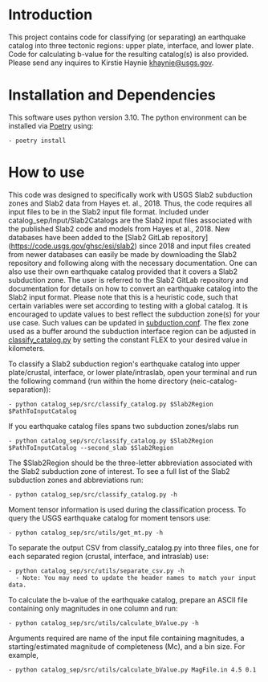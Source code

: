 # Introduction
This project contains code for classifying (or separating) an earthquake catalog into three tectonic regions: upper plate, interface, and lower plate. Code for calculating b-value for the resulting catalog(s) is also provided. Please send any inquires to Kirstie Haynie <khaynie@usgs.gov>.

# Installation and Dependencies
This software uses python version 3.10. The python environment can be installed via [Poetry](https://python-poetry.org/) using:

    - poetry install

# How to use
This code was designed to specifically work with USGS Slab2 subduction zones and Slab2 data from Hayes et. al., 2018. Thus, the code requires all input files to be in the Slab2 input file format. Included under catalog_sep/Input/Slab2Catalogs are the Slab2 input files associated with the published Slab2 code and models from Hayes et al., 2018. New databases have been added to the [Slab2 GitLab repository] (https://code.usgs.gov/ghsc/esi/slab2) since 2018 and input files created from newer databases can easily be made by downloading the Slab2 repository and following along with the necessary documentation. One can also use their own earthquake catalog provided that it covers a Slab2 subduction zone. The user is referred to the Slab2 GitLab repository and documentation for details on how to convert an earthquake catalog into the Slab2 input format. Please note that this is a heuristic code, such that certain variables were set according to testing with a global catalog. It is encouraged to update values to best reflect the subduction zone(s) for your use case. Such values can be updated in [subduction.conf](catalog_sep/Input/config/subduction.conf). The flex zone used as a buffer around the subduction interface region can be adjusted in [classify_catalog.py](catalog_sep/src/classify_catalog.py) by setting the constant FLEX to your desired value in kilometers.

To classify a Slab2 subduction region's earthquake catalog into upper plate/crustal, interface, or lower plate/intraslab, open your terminal and run the following command (run within the home directory (neic-catalog-separation)):

    - python catalog_sep/src/classify_catalog.py $Slab2Region $PathToInputCatalog

If you earthquake catalog files spans two subduction zones/slabs run

    - python catalog_sep/src/classify_catalog.py $Slab2Region $PathToInputCatalog --second_slab $Slab2Region

The $Slab2Region should be the three-letter abbreviation associated with the Slab2 subduction zone of interest. To see a full list of the Slab2 subduction zones and abbreviations run:

    - python catalog_sep/src/classify_catalog.py -h

Moment tensor information is used during the classification process. To query the USGS earthquake catalog for moment tensors use:

    - python catalog_sep/src/utils/get_mt.py -h

To separate the output CSV from classify_catalog.py into three files, one for each separated region (crustal, interface, and intraslab) use:

    - python catalog_sep/src/utils/separate_csv.py -h
      - Note: You may need to update the header names to match your input data.

To calculate the b-value of the earthquake catalog, prepare an ASCII file containing only magnitudes in one column and run:

    - python catalog_sep/src/utils/calculate_bValue.py -h

Arguments required are name of the input file containing magnitudes, a starting/estimated magnitude of completeness (Mc), and a bin size. For example,

    - python catalog_sep/src/utils/calculate_bValue.py MagFile.in 4.5 0.1